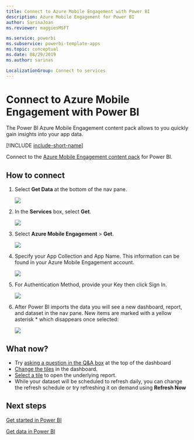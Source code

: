 ```yaml
---
title: Connect to Azure Mobile Engagement with Power BI
description: Azure Mobile Engagement for Power BI
author: SarinaJoan
ms.reviewer: maggiesMSFT

ms.service: powerbi
ms.subservice: powerbi-template-apps
ms.topic: conceptual
ms.date: 08/29/2019
ms.author: sarinas

LocalizationGroup: Connect to services
---
```

# Connect to Azure Mobile Engagement with Power BI
The Power BI Azure Mobile Engagement content pack allows to you quickly gain insights into your app data.

[!INCLUDE [include-short-name](./includes/service-deprecate-content-packs.md)]

Connect to the [Azure Mobile Engagement content pack](https://app.powerbi.com/groups/me/getdata/services/azme) for Power BI.

## How to connect
1. Select **Get Data** at the bottom of the nav pane.
   
    ![](media/service-connect-to-azure-mobile/getdata.png)
2. In the **Services** box, select **Get**.
   
    ![](media/service-connect-to-azure-mobile/services.png)
3. Select **Azure Mobile Engagement** \> **Get**.
   
    ![](media/service-connect-to-azure-mobile/azme.png) 
4. Specify your App Collection and App Name. This information can be found in your Azure Mobile Engagement account.
   
    ![](media/service-connect-to-azure-mobile/parameters.png) 
5. For Authentication Method, provide your Key then click Sign In.
   
    ![](media/service-connect-to-azure-mobile/creds.png)
6. After Power BI imports the data you will see a new dashboard, report, and dataset in the nav pane. New items are marked with a yellow asterisk \* which disappears once selected:
   
    ![](media/service-connect-to-azure-mobile/dashboard.png)

## What now?

* Try [asking a question in the Q&A box](consumer/end-user-q-and-a.md) at the top of the dashboard
* [Change the tiles](service-dashboard-edit-tile.md) in the dashboard.
* [Select a tile](consumer/end-user-tiles.md) to open the underlying report.
* While your dataset will be scheduled to refresh daily, you can change the refresh schedule or try refreshing it on demand using **Refresh Now**

## Next steps
[Get started in Power BI](service-get-started.md)

[Get data in Power BI](service-get-data.md)

